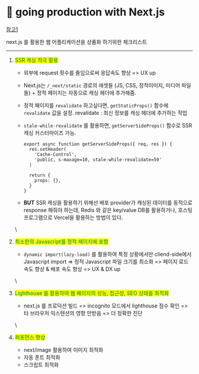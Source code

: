 # 🚀 going production with Next.js

[참고1](https://nextjs.org/docs/going-to-production)

next.js 를 활용한 웹 어플리케이션을 상품화 하기위한 체크리스트

***

1. <mark style="color:green;">SSR 캐싱 적극 활용</mark>

   * 외부에 request 횟수를 줄임으로써 응답속도 향상 => UX up

   * Next.js는 `/_next/static` 경로의 에셋들 (JS, CSS, 정적이미지, 미디어 파일들)  + 정적 페이지는 
     자동으로 캐싱 헤더에 추가해줌.

   * 정적 페이지를 `revalidate` 하고싶다면, `getStaticProps()` 함수에 `revalidate` 값을 설정.
     revalidate : 최신 정보를 캐싱 헤더에 추가하는 작업

   * `stale-while-revalidate` 를 활용하면, `getServerSideProps()` 함수로 SSR 캐싱 커스터마이즈 가능.

     ```react
     export async function getServerSideProps({ req, res }) {
       res.setHeader(
         'Cache-Control',
         'public, s-maxage=10, stale-while-revalidate=59'
       )
     
       return {
         props: {},
       }
     }
     ```

   * **BUT**
     SSR 캐싱을 활용하기 위해선 배포 provider가 캐싱된 데이터를 동적으로 response 해줘야 하는데,
     Redis 와 같은 key/value DB를 활용하거나, 호스팅 프로그램으로 Vercel을 활용하는 방법이 있다.

   \

2. <mark style="color:green;">최소한의 Javascript를 정적 페이지에 포함</mark>

   * `dynamic import(lazy-load)` 를 활용하여 특정 상황에서만 cliend-side에서 Javascript import => 
     정적 Javascript 파일 크기를 최소화 => 페이지 로드 속도 향상 & 배포 속도 향상 => UX & DX up

   \

3. <mark style="color:green;">Lighthouse 를 활용하여 웹 페이지의 성능, 접근성, SEO 상태를 최적화</mark>

   * next.js 를 프로덕션 빌드 => incognito 모드에서 lighthouse 점수 확인 => 타 브라우저 익스텐션의 영향 안받음 => 더 정확한 진단

   \
   
4. <mark style="color:green;">퍼포먼스 향상</mark>

   - next/image 활용하여 이미지 최적화
   - 자동 폰트 최적화
   - 스크립트 최적화